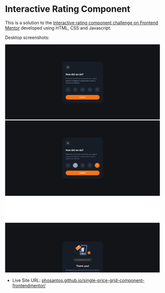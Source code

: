 # Interactive Rating Component

This is a solution to the [Interactive rating component challenge on Frontend Mentor](https://www.frontendmentor.io/challenges/interactive-rating-component-koxpeBUmI) developed using HTML, CSS and Javascript.

Desktop screenshots:

![Desktop screenshot for the Interactive Rating Component](./images/screenshot-1.jpg)
![Active states for the Interactive Rating Component](./images/screenshot-2.jpg)
![Submited state for the Interactive Rating Component](./images/screenshot-3.jpg)

- Live Site URL: [phosantos.github.io/single-price-grid-component-frontendmentor/](https://phosantos.github.io/single-price-grid-component-frontendmentor/)
